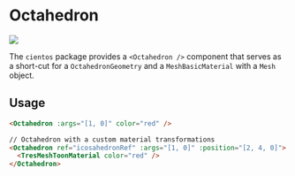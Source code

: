 # Octahedron

![](/cientos/octahedron.png)

The `cientos` package provides a `<Octahedron />` component that serves as a short-cut for a `OctahedronGeometry` and a `MeshBasicMaterial` with a `Mesh` object.

## Usage

```html
<Octahedron :args="[1, 0]" color="red" />

// Octahedron with a custom material transformations
<Octahedron ref="icosahedronRef" :args="[1, 0]" :position="[2, 4, 0]">
  <TresMeshToonMaterial color="red" />
</Octahedron>
```
